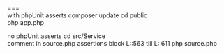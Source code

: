 ===  
with phpUnit asserts
composer update
cd public  
php app.php  

no phpUnit asserts
cd src/Service  
comment in source.php assertions block L::563 till L::611
php source.php
